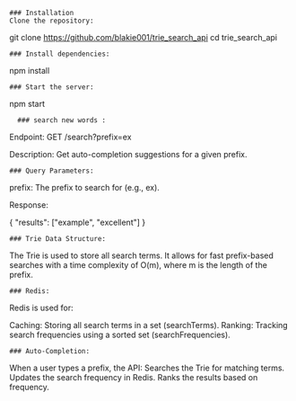     ### Installation
    Clone the repository:

git clone https://github.com/blakie001/trie_search_api
cd trie_search_api


    ### Install dependencies:


npm install

    ### Start the server:

npm start

      ### search new words : 
      
Endpoint: GET /search?prefix=ex

Description: Get auto-completion suggestions for a given prefix.

    ### Query Parameters:

prefix: The prefix to search for (e.g., ex).

Response:

{
  "results": ["example", "excellent"]
}


    ### Trie Data Structure:

The Trie is used to store all search terms. It allows for fast prefix-based searches with a time complexity of O(m), where m is the length of the prefix.

    ### Redis:

Redis is used for:

Caching: Storing all search terms in a set (searchTerms).
Ranking: Tracking search frequencies using a sorted set (searchFrequencies).

    ### Auto-Completion:

When a user types a prefix, the API:
Searches the Trie for matching terms.
Updates the search frequency in Redis.
Ranks the results based on frequency.
